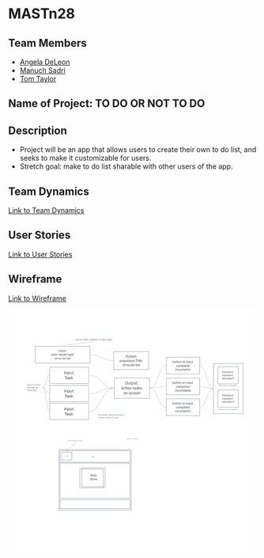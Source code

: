 # MASTn28

## Team Members

- [Angela DeLeon](https://github.com/aedeleon2023)
- [Manuch Sadri](https://github.com/mcsaadri)
- [Tom Taylor](https://github.com/tomgtaylor)

## Name of Project: TO DO OR NOT TO DO

## Description

- Project will be an app that allows users to create their own to do list, and seeks to make it customizable for users.
- Stretch goal: make to do list sharable with other users of the app.

<!-- Table of contents -->

## Team Dynamics

[Link to Team Dynamics](teamdynamics.md)

## User Stories

[Link to User Stories](userstories.md)

## Wireframe

[Link to Wireframe](wireframe.html)

![Wireframe image](/img/wireframe.png)


<!-- <a href="wireframe.html"></a>

<img src="img/wireframe.png">

<!-- ![image]() -->
